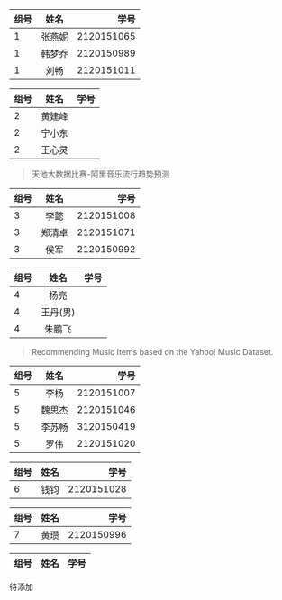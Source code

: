 | 组号        | 姓名          | 学号  |
| ------------- |:-------------:| -----:|
| 1      | 张燕妮 | 2120151065 |
| 1      | 韩梦乔      |   2120150989 |
| 1      | 刘畅     |    2120151011 |

| 组号        | 姓名          | 学号  |
| ------------- |:-------------:| -----:|
| 2      | 黄建峰||
|2|宁小东||
|2|王心灵 |  |

> 天池大数据比赛-阿里音乐流行趋势预测

| 组号        | 姓名          | 学号  |
| ------------- |:-------------:| -----:|
|3|李懿|2120151008|
|3|郑清卓|2120151071|
|3|侯军|2120150992|

| 组号        | 姓名          | 学号  |
| ------------- |:-------------:| -----:|
|4|杨亮||
|4|王丹(男)||
|4|朱鹏飞||

> Recommending Music Items based on the Yahoo! Music Dataset.

| 组号        | 姓名          | 学号  |
| ------------- |:-------------:| -----:|
|5|李杨| 2120151007|
|5|魏思杰 |2120151046|
|5|李苏畅 |3120150419|
|5|罗伟 |2120151020|


| 组号        | 姓名          | 学号  |
| ------------- |:-------------:| -----:|
|6|钱钧|2120151028 |

| 组号        | 姓名          | 学号  |
| ------------- |:-------------:| -----:|
|7|黄瓒|2120150996|

| 组号        | 姓名          | 学号  |
| ------------- |:-------------:| -----:|
待添加